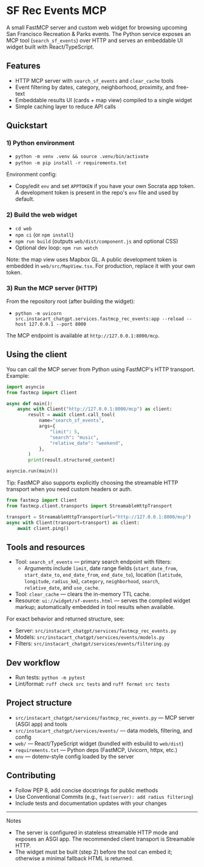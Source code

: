 # SF Rec Events MCP

A small FastMCP server and custom web widget for browsing upcoming San Francisco Recreation & Parks events. The Python service exposes an MCP tool (`search_sf_events`) over HTTP and serves an embeddable UI widget built with React/TypeScript.

## Features
- HTTP MCP server with `search_sf_events` and `clear_cache` tools
- Event filtering by dates, category, neighborhood, proximity, and free-text
- Embeddable results UI (cards + map view) compiled to a single widget
- Simple caching layer to reduce API calls

## Quickstart

### 1) Python environment
- `python -m venv .venv && source .venv/bin/activate`
- `python -m pip install -r requirements.txt`

Environment config:
- Copy/edit `env` and set `APPTOKEN` if you have your own Socrata app token. A development token is present in the repo's `env` file and used by default.

### 2) Build the web widget
- `cd web`
- `npm ci` (or `npm install`)
- `npm run build` (outputs `web/dist/component.js` and optional CSS)
- Optional dev loop: `npm run watch`

Note: the map view uses Mapbox GL. A public development token is embedded in `web/src/MapView.tsx`. For production, replace it with your own token.

### 3) Run the MCP server (HTTP)
From the repository root (after building the widget):

- `python -m uvicorn src.instacart_chatgpt.services.fastmcp_rec_events:app --reload --host 127.0.0.1 --port 8000`

The MCP endpoint is available at `http://127.0.0.1:8000/mcp`.

## Using the client
You can call the MCP server from Python using FastMCP's HTTP transport. Example:

```python
import asyncio
from fastmcp import Client

async def main():
    async with Client("http://127.0.0.1:8000/mcp") as client:
        result = await client.call_tool(
            name="search_sf_events",
            args={
                "limit": 5,
                "search": "music",
                "relative_date": "weekend",
            },
        )
        print(result.structured_content)

asyncio.run(main())
```

Tip: FastMCP also supports explicitly choosing the streamable HTTP transport when you need custom headers or auth.

```python
from fastmcp import Client
from fastmcp.client.transports import StreamableHttpTransport

transport = StreamableHttpTransport(url="http://127.0.0.1:8000/mcp")
async with Client(transport=transport) as client:
    await client.ping()
```

## Tools and resources
- Tool: `search_sf_events` — primary search endpoint with filters:
  - Arguments include `limit`, date range fields (`start_date_from`, `start_date_to`, `end_date_from`, `end_date_to`), location (`latitude`, `longitude`, `radius_km`), `category`, `neighborhood`, `search`, `relative_date`, and `use_cache`.
- Tool: `clear_cache` — clears the in-memory TTL cache.
- Resource: `ui://widget/sf-events.html` — serves the compiled widget markup; automatically embedded in tool results when available.

For exact behavior and returned structure, see:
- Server: `src/instacart_chatgpt/services/fastmcp_rec_events.py`
- Models: `src/instacart_chatgpt/services/events/models.py`
- Filters: `src/instacart_chatgpt/services/events/filtering.py`

## Dev workflow
- Run tests: `python -m pytest`
- Lint/format: `ruff check src tests` and `ruff format src tests`

## Project structure
- `src/instacart_chatgpt/services/fastmcp_rec_events.py` — MCP server (ASGI app) and tools
- `src/instacart_chatgpt/services/events/` — data models, filtering, and config
- `web/` — React/TypeScript widget (bundled with esbuild to `web/dist`)
- `requirements.txt` — Python deps (FastMCP, Uvicorn, httpx, etc.)
- `env` — dotenv-style config loaded by the server

## Contributing
- Follow PEP 8, add concise docstrings for public methods
- Use Conventional Commits (e.g., `feat(server): add radius filtering`)
- Include tests and documentation updates with your changes

---

Notes
- The server is configured in stateless streamable HTTP mode and exposes an ASGI app. The recommended client transport is Streamable HTTP.
- The widget must be built (step 2) before the tool can embed it; otherwise a minimal fallback HTML is returned.
